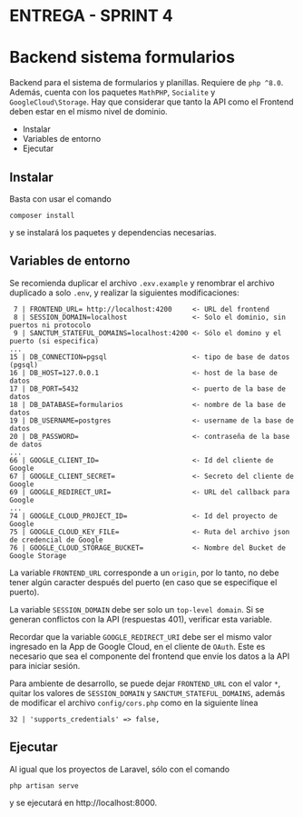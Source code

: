# ENTREGA - SPRINT 4
# Backend sistema formularios

Backend para el sistema de formularios y planillas. Requiere de ``php ^8.0``. Además, cuenta con los paquetes ``MathPHP``, ``Socialite`` y ``GoogleCloud\Storage``.
Hay que considerar que tanto la API como el Frontend deben estar en el mismo nivel de dominio.

- Instalar
- Variables de entorno
- Ejecutar


## Instalar

Basta con usar el comando

    composer install

y se instalará los paquetes y dependencias necesarias.

## Variables de entorno

Se recomienda duplicar el archivo ``.exv.example`` y renombrar el archivo duplicado a solo ``.env``, y realizar la siguientes modificaciones:

     7 | FRONTEND_URL= http://localhost:4200     <- URL del frontend
     8 | SESSION_DOMAIN=localhost                <- Solo el dominio, sin puertos ni protocolo
     9 | SANCTUM_STATEFUL_DOMAINS=localhost:4200 <- Sólo el domino y el puerto (si especifica)
    ...
    15 | DB_CONNECTION=pgsql                     <- tipo de base de datos (pgsql)
    16 | DB_HOST=127.0.0.1                       <- host de la base de datos
    17 | DB_PORT=5432                            <- puerto de la base de datos
    18 | DB_DATABASE=formularios                 <- nombre de la base de datos
    19 | DB_USERNAME=postgres                    <- username de la base de datos
    20 | DB_PASSWORD=                            <- contraseña de la base de datos
    ...
    66 | GOOGLE_CLIENT_ID=                       <- Id del cliente de Google
    67 | GOOGLE_CLIENT_SECRET=                   <- Secreto del cliente de Google 
    69 | GOOGLE_REDIRECT_URI=                    <- URL del callback para Google
    ...
    74 | GOOGLE_CLOUD_PROJECT_ID=                <- Id del proyecto de Google
    75 | GOOGLE_CLOUD_KEY_FILE=                  <- Ruta del archivo json de credencial de Google
    76 | GOOGLE_CLOUD_STORAGE_BUCKET=            <- Nombre del Bucket de Google Storage

La variable ``FRONTEND_URL`` corresponde a un ``origin``, por lo tanto, no debe tener algún caracter después del puerto (en caso que se especifique el puerto).

La variable ``SESSION_DOMAIN`` debe ser solo un ``top-level domain``. Si se generan conflictos con la API (respuestas 401), verificar esta variable.

Recordar que la variable ``GOOGLE_REDIRECT_URI`` debe ser el mismo valor ingresado en la App de Google Cloud, en el cliente de ``OAuth``. Este es necesario que sea el componente del frontend que envíe los datos a la API para iniciar sesión.

Para ambiente de desarrollo, se puede dejar ``FRONTEND_URL`` con el valor ``*``, quitar los valores de ``SESSION_DOMAIN`` y ``SANCTUM_STATEFUL_DOMAINS``, además de modificar el archivo ``config/cors.php`` como en la siguiente línea

    32 | 'supports_credentials' => false,


## Ejecutar

Al igual que los proyectos de Laravel, sólo con el comando 

    php artisan serve

y se ejecutará en http://localhost:8000. 